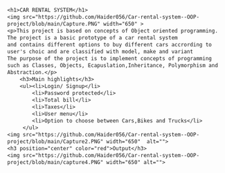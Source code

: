     <h1>CAR RENTAL SYSTEM</h1>
    <img src="https://github.com/Haider056/Car-rental-system--OOP-project/blob/main/Capture.PNG" width="650" >
    <p>This project is based on concepts of Object oriented programming. The project is a basic prototype of a car rental system 
    and contains different options to buy different cars accrording to user's choic and are classified with model, make and variant 
    The purpose of the project is to implement concepts of programming such as Classes, Objects, Ecapuslation,Inheritance, Polymorphism and Abstraction.</p>
        <h3>Main highlights</h3>
        <ul><li>Login/ Signup</li>
            <li>Password protected</li>
            <li>Total bill</li>
            <li>Taxes</li>
            <li>User menu</li>
            <li>Option to choose between Cars,Bikes and Trucks</li>
         </ul>
    <img src="https://github.com/Haider056/Car-rental-system--OOP-project/blob/main/Capture2.PNG" width="650"  alt="">
    <h3 position="center" color="red">Output</h3>
    <img src="https://github.com/Haider056/Car-rental-system--OOP-project/blob/main/capture4.PNG" width="650" alt="">
